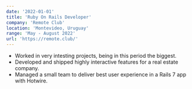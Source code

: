 ```yaml
---
date: '2022-01-01'
title: 'Ruby On Rails Developer'
company: 'Remote Club'
location: 'Montevideo, Uruguay'
range: 'May - August 2022'
url: 'https://remote.club/'
---
```


- Worked in very intesting projects, being in this period the biggest.
- Developed and shipped highly interactive features for a real estate company.
- Managed a small team to deliver best user experience in a Rails 7 app with Hotwire.
